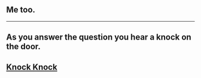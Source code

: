 ## Me too.  
--- 
As you answer the question you hear a knock on the door.  
---
## [Knock Knock](knockknock.md)

